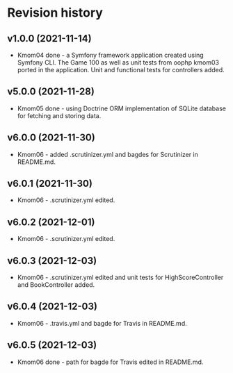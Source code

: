 Revision history
==================

v1.0.0 (2021-11-14)
-------------------
* Kmom04 done - a Symfony framework application created using Symfony CLI. The Game 100 as well as unit tests from oophp kmom03 ported in the application. Unit and functional tests for controllers added.

v5.0.0 (2021-11-28)
-------------------
* Kmom05 done - using Doctrine ORM implementation of SQLite database for fetching and storing data.

v6.0.0 (2021-11-30)
-------------------
* Kmom06 - added .scrutinizer.yml and bagdes for Scrutinizer in README.md.

v6.0.1 (2021-11-30)
-------------------
* Kmom06 - .scrutinizer.yml edited.

v6.0.2 (2021-12-01)
-------------------
* Kmom06 - .scrutinizer.yml edited.

v6.0.3 (2021-12-03)
-------------------
* Kmom06 - .scrutinizer.yml edited and unit tests for HighScoreController and BookController added.

v6.0.4 (2021-12-03)
-------------------
* Kmom06 - .travis.yml and bagde for Travis in README.md.

v6.0.5 (2021-12-03)
-------------------
* Kmom06 done - path for bagde for Travis edited in README.md.
